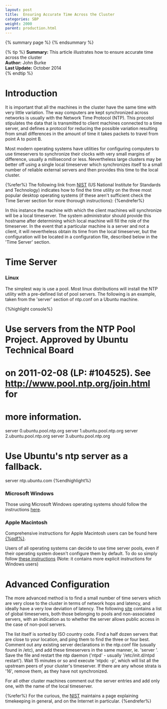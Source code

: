 ```yaml
---
layout: post
title:  Ensuring Accurate Time Across the Cluster
categories: SBP
weight: 2000
parent: production.html
---
```




{% summary page %} {% endsummary %}

{% tip %}
**Summary:** This article illustrates how to ensure accurate time across the cluster <br/>
**Author:** John Burke<br/>
**Last Update:** October 2014<br/>
{% endtip %}



# Introduction

It is important that all the machines in the cluster have the same time with very little variation. The way computers are kept synchronized across networks is usually with the Network Time Protocol (NTP). This procotol stipulates the data that is transmitted to client machines connected to a time server, and defines a protocol for reducing the possible variation resulting from small differences in the amount of time it takes packets to travel from point A to point B.

Most modern operating systems have utilities for configuring computers to use timeservers to synchronize their clocks with very small margins of difference, usually a millisecond or less. Nevertheless large clusters may be better off using a single local timeserver which synchronizes itself to a small number of reliable external servers and then provides this time to the local cluster.



{%refer%}
The following link from [NIST](http://www.nist.gov/pml/div688/grp40/its.cfm) (US National Institute for Standards and Technology) indicates how to find the time utility on the three most popular desktop operating systems (if these aren't sufficient check the Time Server section for more thorough instructions):
{%endrefer%}

In this instance the machine with which the client machines will synchronize will be a local timeserver. The system administrator should provide this hostname after determining which local machine will fill the role of the timeserver. In the event that a particular machine is a server and not a client, it will nevertheless obtain its time from the local timeserver, but the configuration will be located in a configuration file, described below in the 'Time Server' section.

# Time Server


### Linux

The simplest way is use a pool. Most linux distributions will install the NTP utility with a pre-defined list of pool servers. The following is an example, taken from the 'server' section of ntp.conf on a Ubuntu machine.

{%highlight console%}
# Use servers from the NTP Pool Project. Approved by Ubuntu Technical Board
# on 2011-02-08 (LP: #104525). See http://www.pool.ntp.org/join.html for
# more information.
server 0.ubuntu.pool.ntp.org
server 1.ubuntu.pool.ntp.org
server 2.ubuntu.pool.ntp.org
server 3.ubuntu.pool.ntp.org

# Use Ubuntu's ntp server as a fallback.
server ntp.ubuntu.com
{%endhighlight%}


### Microsoft Windows

Those using Microsoft Windows operating systems should follow the instructions [here](http://support2.microsoft.com/kb/816042).

### Apple Macintosh

Comprehensive instructions for Apple Macintosh users can be found here [{%pdf%}](http://tf.nist.gov/service/pdf/macintosh.pdf).

Users of all operating systems can decide to use time server pools, even if their operating system doesn't configure them by default. To do so simply follow [these instructions](http://www.pool.ntp.org/en/use.html) (Note: it contains more explicit instructions for Windows users)




# Advanced Configuration 

The more advanced method is to find a small number of time servers which are very close to the cluster in terms of network hops and latency, and ideally have a very low deviation of latency. The following [site](http://support.ntp.org/bin/view/Servers/WebHome) contains a list of global timeservers, both those belonging to pools and non-associated servers, with an indication as to whether the server allows public access in the case of non-pool servers.



The list itself is sorted by ISO country code. Find a half dozen servers that are close to your location, and ping them to find the three or four best. Comment out any existing server declarations in the ntp.conf file (usually found in /etc), and add these timeservers in the same manner, ie. 'server <timeserver>'. Save the file and restart the ntp daemon ('ntpd' - usually '/etc/init.d/ntpd restart'). Wait 15 minutes or so and execute 'ntpdc -p', which will list all the upstream peers of your cluster's timeserver. If there are any whose strata is '16', remove them, as they have not synchronized.

For all other cluster machines comment out the server entries and add only one, with the name of the local timeserver.

{%refer%}
For the curious, the [NIST](http://www.nist.gov/pml/div688/utcnist.cfm) maintains a page explaining timekeeping in general, and on the Internet in particular.
{%endrefer%}
